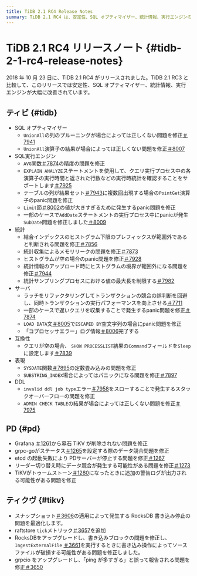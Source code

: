 ```yaml
---
title: TiDB 2.1 RC4 Release Notes
summary: TiDB 2.1 RC4 は、安定性、SQL オプティマイザー、統計情報、実行エンジンの改善を伴い、2018 年 10 月 23 日にリリースされました。修正には、SQL オプティマイザー、実行エンジン、統計、サーバー、互換性、式、DDL に関する問題が含まれます。PD では、tombstone TiKV、データ競合、PDサーバーの停止、リーダー切り替えに関する問題が修正されています。TiKV では、RocksDB 書き込み停止の問題が最適化され、raftstore ティック メトリックが追加され、RocksDB と grpcio がアップグレードされています。
---
```


# TiDB 2.1 RC4 リリースノート {#tidb-2-1-rc4-release-notes}

2018 年 10 月 23 日に、TiDB 2.1 RC4 がリリースされました。TiDB 2.1 RC3 と比較して、このリリースでは安定性、SQL オプティマイザー、統計情報、実行エンジンが大幅に改善されています。

## ティビ {#tidb}

-   SQL オプティマイザー
    -   `UnionAll`の列のプルーニングが場合によっては正しくない問題を修正[＃7941](https://github.com/pingcap/tidb/pull/7941)
    -   `UnionAll`演算子の結果が場合によっては正しくない問題を修正[＃8007](https://github.com/pingcap/tidb/pull/8007)
-   SQL実行エンジン
    -   `AVG`関数[＃7874](https://github.com/pingcap/tidb/pull/7874)の精度の問題を修正
    -   `EXPLAIN ANALYZE`ステートメントを使用して、クエリ実行プロセス中の各演算子の実行時間と返された行数などの実行時統計を確認することをサポートします[＃7925](https://github.com/pingcap/tidb/pull/7925)
    -   テーブルの列が結果セット[＃7943](https://github.com/pingcap/tidb/pull/7943)に複数回出現する場合の`PointGet`演算子のpanic問題を修正
    -   `Limit`節[＃8002](https://github.com/pingcap/tidb/pull/8002)の値が大きすぎるために発生するpanic問題を修正
    -   一部のケースで`AddDate`ステートメントの実行プロセス中にpanicが発生`SubDate`問題を修正しました[＃8009](https://github.com/pingcap/tidb/pull/8009)
-   統計
    -   結合インデックスのヒストグラム下限のプレフィックスが範囲外であると判断される問題を修正[＃7856](https://github.com/pingcap/tidb/pull/7856)
    -   統計収集によるメモリリークの問題を修正[＃7873](https://github.com/pingcap/tidb/pull/7873)
    -   ヒストグラムが空の場合のpanic問題を修正[＃7928](https://github.com/pingcap/tidb/pull/7928)
    -   統計情報のアップロード時にヒストグラムの境界が範囲外になる問題を修正[＃7944](https://github.com/pingcap/tidb/pull/7944)
    -   統計サンプリングプロセスにおける値の最大長を制限する[＃7982](https://github.com/pingcap/tidb/pull/7982)
-   サーバ
    -   ラッチをリファクタリングしてトランザクションの競合の誤判断を回避し、同時トランザクションの実行パフォーマンスを向上させる[＃7711](https://github.com/pingcap/tidb/pull/7711)
    -   一部のケースで遅いクエリを収集することで発生するpanic問題を修正[＃7874](https://github.com/pingcap/tidb/pull/7847)
    -   `LOAD DATA`文[＃8005](https://github.com/pingcap/tidb/pull/8005)で`ESCAPED BY`空文字列の場合にpanic問題を修正
    -   「コプロセッサエラー」ログ情報[＃8006](https://github.com/pingcap/tidb/pull/8006)完了する
-   互換性
    -   クエリが空の場合、 `SHOW PROCESSLIST`結果の`Command`フィールドを`Sleep`に設定します[＃7839](https://github.com/pingcap/tidb/pull/7839)
-   表現
    -   `SYSDATE`関数[＃7895](https://github.com/pingcap/tidb/pull/7895)の定数畳み込みの問題を修正
    -   `SUBSTRING_INDEX`場合によってはパニックになる問題を修正[＃7897](https://github.com/pingcap/tidb/pull/7897)
-   DDL
    -   `invalid ddl job type`エラー[＃7958](https://github.com/pingcap/tidb/pull/7958)をスローすることで発生するスタックオーバーフローの問題を修正
    -   `ADMIN CHECK TABLE`の結果が場合によっては正しくない問題を修正[＃7975](https://github.com/pingcap/tidb/pull/7975)

## PD {#pd}

-   Grafana [＃1261](https://github.com/pingcap/pd/pull/1261)から墓石 TiKV が削除されない問題を修正
-   grpc-goがステータス[＃1265](https://github.com/pingcap/pd/pull/1265)を設定する際のデータ競合問題を修正
-   etcd の起動失敗により PDサーバーが停止する問題を修正[＃1267](https://github.com/pingcap/pd/pull/1267)
-   リーダー切り替え時にデータ競合が発生する可能性がある問題を修正[＃1273](https://github.com/pingcap/pd/pull/1273)
-   TiKVがトゥームストーン[＃1280](https://github.com/pingcap/pd/pull/1273)になったときに追加の警告ログが出力される可能性がある問題を修正

## ティクヴ {#tikv}

-   スナップショット[＃3606](https://github.com/tikv/tikv/pull/3606)の適用によって発生する RocksDB 書き込み停止の問題を最適化します。
-   raftstore `tick`メトリック[＃3657](https://github.com/tikv/tikv/pull/3657)を追加
-   RocksDBをアップグレードし、書き込みブロックの問題を修正し、 `IngestExternalFile` [＃3661](https://github.com/tikv/tikv/pull/3661)を実行するときに書き込み操作によってソースファイルが破損する可能性がある問題を修正しました。
-   grpcio をアップグレードし、「ping が多すぎる」と誤って報告される問題を修正[＃3650](https://github.com/tikv/tikv/pull/3650)
